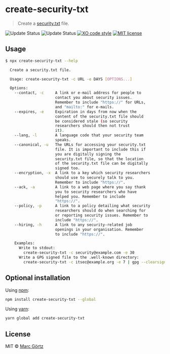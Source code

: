 # create-security-txt

> Create a [security.txt](https://securitytxt.org/) file.

![Update Status](https://img.shields.io/david/dreamseer/create-security-txt)
![Update Status](https://img.shields.io/david/dev/dreamseer/create-security-txt.svg)
[![XO code style](https://img.shields.io/badge/code_style-XO-5ed9c7.svg)](https://github.com/sindresorhus/xo)
[![MIT license](https://img.shields.io/github/license/dreamseer/create-security-txt.svg)](https://github.com/Dreamseer/create-security-txt/blob/main/LICENSE.md)

## Usage

```bash
$ npx create-security-txt --help

  Create a security.txt file.

  Usage: create-security-txt -c URL -e DAYS [OPTIONS...]

  Options:
    --contact, -c     A link or e-mail address for people to
                      contact you about security issues. 
                      Remember to include "https://" for URLs,
                      and "mailto:" for e-mails.
    --expires, -e     Expiration in days from now when the
                      content of the security.txt file should
                      be considered stale (so security
                      researchers should then not trust
                      it).
    --lang, -l        A language code that your security team
                      speaks.
    --canonical, -u   The URLs for accessing your security.txt
                      file. It is important to include this if
                      you are digitally signing the
                      security.txt file, so that the location
                      of the security.txt file can be digitally
                      signed too.
    --encryption, -x  A link to a key which security researchers
                      should use to securely talk to you.
                      Remember to include "https://".
    --ack, -a         A link to a web page where you say thank
                      you to security researchers who have
                      helped you. Remember to include
                      "https://".
    --policy, -p      A link to a policy detailing what security
                      researchers should do when searching for
                      or reporting security issues. Remember to
                      include "https://".
    --hiring, -h      A link to any security-related job
                      openings in your organisation. Remember
                      to include "https://".

    Examples:
      Write to stdout:
        create-security-txt -c security@example.com -e 30
      Write a GPG signed file to the .well-known directory:
        create-security-txt -c itsec@example.org -e 7 | gpg --clearsign > .well-known/security.txt
```

## Optional installation

Using [npm](https://www.npmjs.com/get-npm):

```bash
npm install create-security-txt --global
```

Using [yarn](https://yarnpkg.com/):

```bash
yarn global add create-security-txt
```

## License

MIT © [Marc Görtz](https://marcgoertz.de/)
